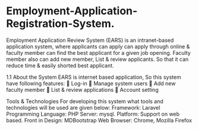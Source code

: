 # Employment-Application-Registration-System.
Employment Application Review System (EARS) is an intranet-based application system, 
where applicants can apply can apply through online & faculty member can find the best applicant 
for a given job opening. Faculty member also can add new member, List & review applicants. 
So that it can reduce time & easily shorted best applicant.

1.1 About the System
EARS is internet based application, So this system have following features:
 Log-in
 Manage system users
 Add new faculty member
 List & review applications
 Account setting

Tools & Technologies
For developing this system what tools and technologies will be used are given below: 
Framework: Laravel 
Programming Language: PHP 
Server: mysql. 
Platform: Support on web based.
Front in Design: MDBootstrap 
Web Browser: Chrome, Mozilla Firefox
